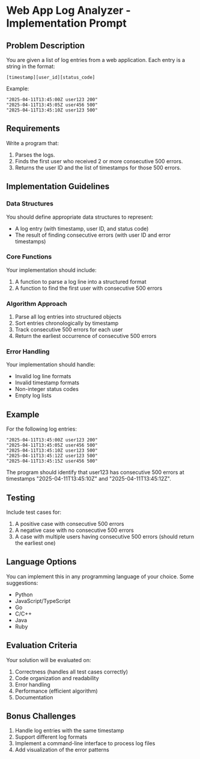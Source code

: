 # Web App Log Analyzer - Implementation Prompt

## Problem Description

You are given a list of log entries from a web application. Each entry is a string in the format:

```
[timestamp][user_id][status_code]
```

Example:

```
"2025-04-11T13:45:00Z user123 200"
"2025-04-11T13:45:05Z user456 500"
"2025-04-11T13:45:10Z user123 500"
```

## Requirements

Write a program that:

1. Parses the logs.
2. Finds the first user who received 2 or more consecutive 500 errors.
3. Returns the user ID and the list of timestamps for those 500 errors.

## Implementation Guidelines

### Data Structures

You should define appropriate data structures to represent:

- A log entry (with timestamp, user ID, and status code)
- The result of finding consecutive errors (with user ID and error timestamps)

### Core Functions

Your implementation should include:

1. A function to parse a log line into a structured format
2. A function to find the first user with consecutive 500 errors

### Algorithm Approach

1. Parse all log entries into structured objects
2. Sort entries chronologically by timestamp
3. Track consecutive 500 errors for each user
4. Return the earliest occurrence of consecutive 500 errors

### Error Handling

Your implementation should handle:

- Invalid log line formats
- Invalid timestamp formats
- Non-integer status codes
- Empty log lists

## Example

For the following log entries:

```
"2025-04-11T13:45:00Z user123 200"
"2025-04-11T13:45:05Z user456 500"
"2025-04-11T13:45:10Z user123 500"
"2025-04-11T13:45:12Z user123 500"
"2025-04-11T13:45:15Z user456 500"
```

The program should identify that user123 has consecutive 500 errors at timestamps "2025-04-11T13:45:10Z" and "2025-04-11T13:45:12Z".

## Testing

Include test cases for:

1. A positive case with consecutive 500 errors
2. A negative case with no consecutive 500 errors
3. A case with multiple users having consecutive 500 errors (should return the earliest one)

## Language Options

You can implement this in any programming language of your choice. Some suggestions:

- Python
- JavaScript/TypeScript
- Go
- C/C++
- Java
- Ruby

## Evaluation Criteria

Your solution will be evaluated on:

1. Correctness (handles all test cases correctly)
2. Code organization and readability
3. Error handling
4. Performance (efficient algorithm)
5. Documentation

## Bonus Challenges

1. Handle log entries with the same timestamp
2. Support different log formats
3. Implement a command-line interface to process log files
4. Add visualization of the error patterns

```

```
